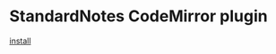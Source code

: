 # StandardNotes CodeMirror plugin

[install](https://standardnote.github.io/codemirror-plugin/ext.json)
